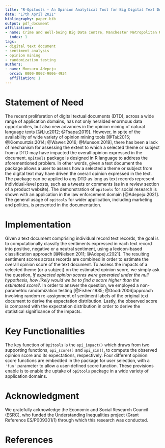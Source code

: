```yaml
---
title: "R-Opitools – An Opinion Analytical Tool for Big Digital Text Document (DTD)"
date: "17th April 2021"
bibliography: paper.bib
output: pdf_document
affiliations:
- name: Crime and Well-being Big Data Centre, Manchester Metropolitan University
  index: 1
tags:
- digital text document
- sentiment analysis
- opinion mining
- randomization testing
authors:
- name: Monsuru Adepeju
  orcid: 0000-0002-9006-4934
  affiliation: 1
---
```


# Statement of Need

The recent proliferation of digital textual documents (DTD), across a wide range of application domains, has not only heralded enormous data opportunities, but also new advances in the opinion mining of natural language texts [@Liu:2012; @Tsapa:2019]. However, in spite of the availability of wide variety of opinion mining tools [@Tai:2015; @Kiomourtzis:2014; @Wawer:2016; @Munson:2019], there has been a lack of mechanism for assessing the extent to which a selected theme or subject from a DTD may have impacted the overall opinion expressed in the document. `Opitools` package is designed in R language to address the aforementioned problem. In other words, given a text document the package allows a user to assess how a selected a theme or subject from the digital text may have driven the overall opinion expressed in the text. The package can be applied to any DTD as long as text records represent individual-level posts, such as a tweets or comments (as in a review section of a product website). The demonstration of `opitools` for social research is shown with an application in the law enforcement domain [@Adepeju:2021]. The general usage of `opitools` for wider application, including marketing and politics, is presented in the documentation. 

# Implementation

Given a text document comprising individual record text records, the goal is to computationally classify the sentiments expressed in each text record into positive, negative or a neutral sentiment, using a lexicon-based classification approach [@Nielsen:2011; @Adepeju:2021]. The resulting sentiment scores across records are combined in order to estimate the overall opinion score of the text document. To assess the impacts of a selected theme (or a subject) on the estimated opinion score, we simply ask the question, *If expected opinion scores were generated under the null hypothesis, how likely would we be to find a score higher than the estimated score?*. In order to answer the question, we employed a non-parametric randomization testing [@Fisher:1935; @Good:2006]approach involving random re-assignment of sentiment labels of the original text document to derive the expectation distribution. Lastly, the observed score is compared with the expectation distribution in order to derive the statistical significance of the impacts.


# Key Functionalities

The key function of `Opitools` is the `opi_impact()` which draws from two supporting functions, `opi_score()` and `opi_sim()`, to compute the observed opinion score and its expectations, respectively. Four different opinion score functions are embedded in the package for user selection, with a `'fun'` parameter to allow a user-defined score function. These provisions enable is to enable the uptake of `opitools` package in a wide variety of application domains.

# Acknowledgment

We gratefully acknowledge the Economic and Social Research Council (ESRC), who funded the Understanding Inequalities project (Grant Reference ES/P009301/1) through which this research was conducted.

# References

